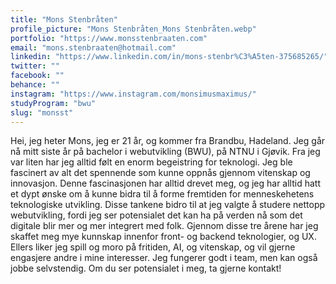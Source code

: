```yaml
---
title: "Mons Stenbråten"
profile_picture: "Mons Stenbråten_Mons Stenbråten.webp"
portfolio: "https://www.monsstenbraaten.com"
email: "mons.stenbraaten@hotmail.com"
linkedin: "https://www.linkedin.com/in/mons-stenbr%C3%A5ten-375685265/"
twitter: ""
facebook: ""
behance: ""
instagram: "https://www.instagram.com/monsimusmaximus/"
studyProgram: "bwu"
slug: "monsst"
---
```


Hei, jeg heter Mons, jeg er 21 år, og kommer fra Brandbu, Hadeland. Jeg går nå mitt siste år på bachelor i webutvikling (BWU), på NTNU i Gjøvik. Fra jeg var liten har jeg alltid følt en enorm begeistring for teknologi. Jeg ble fascinert av alt det spennende som kunne oppnås gjennom vitenskap og innovasjon. Denne fascinasjonen har alltid drevet meg, og jeg har alltid hatt et dypt ønske om å kunne bidra til å forme fremtiden for menneskehetens teknologiske utvikling. Disse tankene bidro til at jeg valgte å studere nettopp webutvikling, fordi jeg ser potensialet det kan ha på verden nå som det digitale blir mer og mer integrert med folk. Gjennom disse tre årene har jeg skaffet meg mye kunnskap innenfor front- og backend teknologier, og UX. Ellers liker jeg spill og moro på fritiden, AI, og vitenskap, og vil gjerne engasjere andre i mine interesser. Jeg fungerer godt i team, men kan også jobbe selvstendig. Om du ser potensialet i meg, ta gjerne kontakt!
